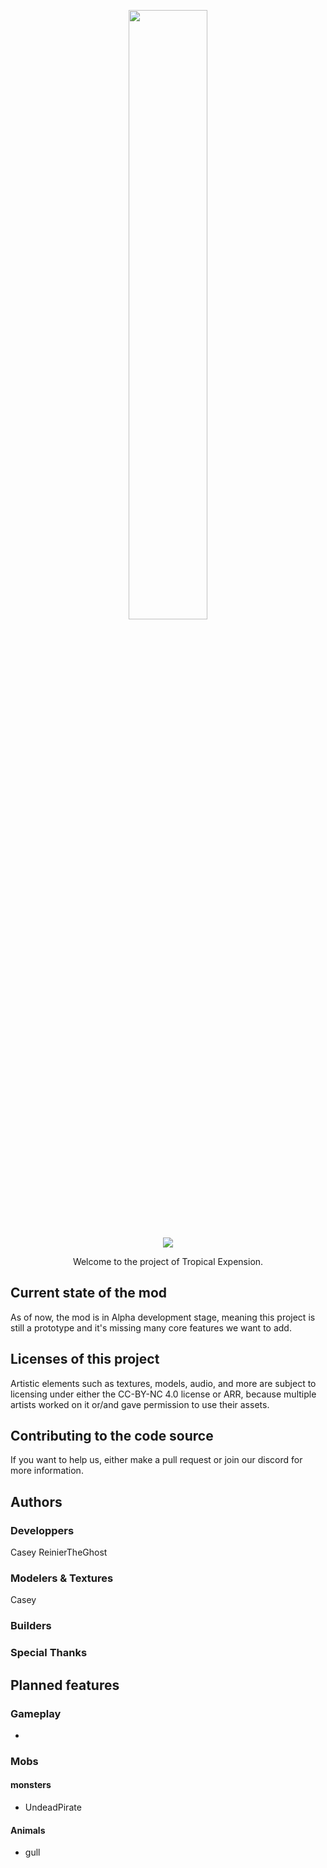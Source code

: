 <p align="center"><img src="" style="width: 50%;"></p>

<p align="center"><a href=""><img src="https://i.imgur.com/CYxKg5M.png"></a></p>
<p align="center"></p>
<p align="center">Welcome to the project of Tropical Expension.<br></p>

## Current state of the mod
As of now, the mod is in Alpha development stage, meaning this project is still a prototype and it's missing many core features we want to add. <br>

## Licenses of this project
Artistic elements such as textures, models, audio, and more are subject to licensing under either the CC-BY-NC 4.0 license or ARR, because multiple artists worked on it or/and gave permission to use their assets.<br>

## Contributing to the code source
If you want to help us, either make a pull request or join our discord for more information.

## Authors
### Developpers
Casey
ReinierTheGhost


### Modelers & Textures
Casey

### Builders

### Special Thanks

## Planned features
### Gameplay
- 

### Mobs
#### monsters
- UndeadPirate


#### Animals
- gull

